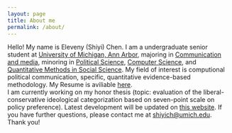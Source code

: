 ```yaml
---
layout: page
title: About me
permalink: /about/
---
```


Hello! My name is Eleveny (Shiyi) Chen. I am a undergraduate senior student at [University of Michigan, Ann Arbor], majoring in [Communication and media], minoring in [Political Science], [Computer Science], and [Quantitative Methods in Social Science]. My field of interest is computional political communication, specific, quantitative evidence-based methodology. My Resume is aviliable [here].
<br />
  I am currently working on my honor thesis (topic: evaluation of the liberal-conservative ideological categorization based on seven-point scale on policy preference). Latest development will be updated on [this website]. If you have further questions, please contact me at shiyich@umich.edu. Thank you!
  
  
[University of Michigan, Ann Arbor]:  https://umich.edu/
[Communication and media]:  https://lsa.umich.edu/comm
[Political Science]:  https://lsa.umich.edu/polisci
[Computer Science]: https://cse.engin.umich.edu/
[Quantitative Methods in Social Science]: https://lsa.umich.edu/qmss
[here]: https://drive.google.com/file/d/12aUJtOeb1lmS9qqtc5eAoE7EXUqj_8Fv/view?usp=sharing
[this website]: https://elevenychen.github.io/others/2022/12/06/undergrad-thesis.html
